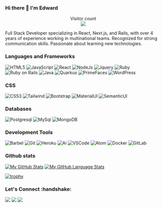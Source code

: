 ### Hi there 👋 I'm Edward

<!--
**white3d/white3d** is a ✨ _special_ ✨ repository because its `README.md` (this file) appears on your GitHub profile.

Here are some ideas to get you started:

- 🔭 I’m currently working on ...
- 🌱 I’m currently learning ...
- 👯 I’m looking to collaborate on ...
- 🤔 I’m looking for help with ...
- 💬 Ask me about ...
- 📫 How to reach me: ...
- 😄 Pronouns: ...
- ⚡ Fun fact: ...
-->

<p align="center"> 
  Visitor count<br>
  <img src="https://profile-counter.glitch.me/white3d/count.svg" />
</p>

Full Stack Developer specializing in React, Next.js, and Rails, with over 4 years of experience working in multinational teams. Recognized for strong communication skills. Passionate about learning new technologies.


### Languages and Frameworks
![HTML5](https://icongr.am/devicon/html5-original.svg?size=60&color=currentColor)
![JavaScript](https://icongr.am/devicon/javascript-original.svg?size=60&color=currentColor)
![React](https://icongr.am/devicon/react-original.svg?size=60&color=currentColor)
![NodeJs](https://icongr.am/devicon/nodejs-original.svg?size=60&color=currentColor)
![Jquery](https://icongr.am/devicon/jquery-original.svg?size=60&color=currentColor)
![Ruby](https://icongr.am/devicon/ruby-original.svg?size=60&color=currentColor)
![Ruby on Rails](https://icongr.am/devicon/rails-original-wordmark.svg?size=60&color=currentColor)
![Java](https://icongr.am/devicon/java-original.svg?size=60&color=currentColor)
![Quarkus](https://github.com/odhiambo-ed/white3d/blob/main/quarkus-icon-60.svg)
![PrimeFaces](https://github.com/odhiambo-ed/white3d/blob/main/primereact.svg)
![WordPress](https://icongr.am/devicon/wordpress-plain.svg?size=60&color=17a2e8)
### CSS
![CSS3](https://icongr.am/devicon/css3-original.svg?size=50&color=currentColor)
![Tailwind](https://github.com/odhiambo-ed/white3d/blob/main/tailwindcss.svg)
![Bootstrap](https://github.com/odhiambo-ed/white3d/blob/main/bootstrap-4.svg)
![MaterialUI](https://github.com/odhiambo-ed/white3d/blob/main/materialui.svg)
![SemanticUI](https://github.com/odhiambo-ed/white3d/blob/main/semantic-ui.svg)
### Databases
![Postgresql](https://icongr.am/devicon/postgresql-original.svg?size=50&color=17a2e8)
![MySql](https://icongr.am/devicon/mysql-original.svg?size=50&color=17a2e8)
![MongoDB](https://icongr.am/devicon/mongodb-original.svg?size=50&color=17a2e8)
### Development Tools
![Barbel](https://icongr.am/devicon/babel-original.svg?size=50&color=currentColor)
![Git](https://icongr.am/devicon/git-original.svg?size=50&color=f34f29)
![Heroku](https://icongr.am/devicon/heroku-original-wordmark.svg?size=50&color=6762a6)
![Ai](https://icongr.am/devicon/illustrator-line.svg?size=50&color=6762a6)
![VSCode](https://icongr.am/devicon/visualstudio-plain.svg?size=50&color=ea590b)
![Atom](https://icongr.am/devicon/atom-original.svg?size=50&color=fff)
![Docker](https://icongr.am/devicon/docker-original.svg?size=50&color=17a2e8)
![GitLab](https://icongr.am/devicon/gitlab-original.svg?size=50&color=17a2e8)

### Github stats
[![My GitHub Stats](https://github-readme-stats.vercel.app/api/?username=odhiambo-ed&count_private=true&theme=tokyonight&showicons=true)]()
[![My GitHub Language Stats](https://github-readme-stats.vercel.app/api/top-langs/?username=odhiambo-ed&langs_count=5&theme=tokyonight)]()

[![trophy](https://github-profile-trophy.vercel.app/?username=odhiambo-ed&theme=matrix&margin-w=15)](https://github.com/white3d/github-profile-trophy)

<h3 align="left">Let's Connect :handshake:</h3>
<div align="left">
<a target="_blank"
href="https://www.linkedin.com/in/edward-odhiambo/"><img
src="https://img.shields.io/badge/-LinkedIn-0077b5?style=for-the-badge&logo=LinkedIn&logoColor=white"></img></a> <a target="_blank"
href="mailto:odhiambo.edward111@gmail.com"><img
src="https://img.shields.io/badge/-Gmail-D14836?style=for-the-badge&logo=Gmail&logoColor=white"></img></a> <a target="_blank"
href="https://twitter.com/odhiambo_ed"><img
src="https://img.shields.io/badge/-Twitter-1DA1F2?style=for-the-badge&logo=Twitter&logoColor=white"></img></a>
<div/>
